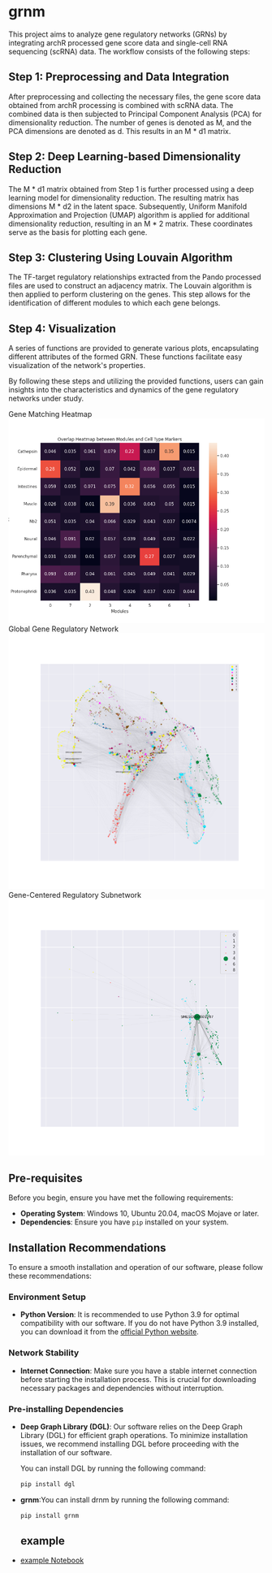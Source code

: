 # grnm

This project aims to analyze gene regulatory networks (GRNs) by integrating archR processed gene score data and single-cell RNA sequencing (scRNA) data. The workflow consists of the following steps:

## Step 1: Preprocessing and Data Integration

After preprocessing and collecting the necessary files, the gene score data obtained from archR processing is combined with scRNA data. The combined data is then subjected to Principal Component Analysis (PCA) for dimensionality reduction. The number of genes is denoted as M, and the PCA dimensions are denoted as d. This results in an M * d1 matrix.

## Step 2: Deep Learning-based Dimensionality Reduction

The M * d1 matrix obtained from Step 1 is further processed using a deep learning model for dimensionality reduction. The resulting matrix has dimensions M * d2 in the latent space. Subsequently, Uniform Manifold Approximation and Projection (UMAP) algorithm is applied for additional dimensionality reduction, resulting in an M * 2 matrix. These coordinates serve as the basis for plotting each gene.

## Step 3: Clustering Using Louvain Algorithm

The TF-target regulatory relationships extracted from the Pando processed files are used to construct an adjacency matrix. The Louvain algorithm is then applied to perform clustering on the genes. This step allows for the identification of different modules to which each gene belongs.

## Step 4: Visualization

A series of functions are provided to generate various plots, encapsulating different attributes of the formed GRN. These functions facilitate easy visualization of the network's properties.

By following these steps and utilizing the provided functions, users can gain insights into the characteristics and dynamics of the gene regulatory networks under study.

Gene Matching Heatmap
![示例图1](png/1.png)
Global Gene Regulatory Network
![示例图2](png/2.png)
Gene-Centered Regulatory Subnetwork
![示例图3](png/3.png)

## Pre-requisites

Before you begin, ensure you have met the following requirements:

- **Operating System**: Windows 10, Ubuntu 20.04, macOS Mojave or later.
- **Dependencies**: Ensure you have `pip` installed on your system.

## Installation Recommendations

To ensure a smooth installation and operation of our software, please follow these recommendations:

### Environment Setup

- **Python Version**: It is recommended to use Python 3.9 for optimal compatibility with our software. If you do not have Python 3.9 installed, you can download it from the [official Python website](https://www.python.org/downloads/).

### Network Stability

- **Internet Connection**: Make sure you have a stable internet connection before starting the installation process. This is crucial for downloading necessary packages and dependencies without interruption.

### Pre-installing Dependencies

- **Deep Graph Library (DGL)**: Our software relies on the Deep Graph Library (DGL) for efficient graph operations. To minimize installation issues, we recommend installing DGL before proceeding with the installation of our software.

  You can install DGL by running the following command:

  ```bash
  pip install dgl
  ```
- **grnm**:You can install drnm by running the following command:
  ```bash
  pip install grnm
  ```
  ## example
- [example Notebook](notebooks/example.ipynb)
